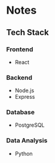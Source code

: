 # Notes

## Tech Stack

### Frontend

- React

### Backend

- Node.js
- Express

### Database

- PostgreSQL

### Data Analysis

- Python
